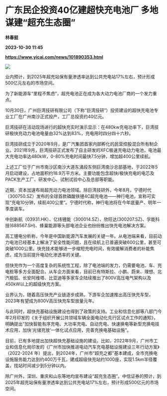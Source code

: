 # 广东民企投资40亿建超快充电池厂 多地谋建“超充生态圈”
**林春挺**

**2023-10-30 11:45**

**https://www.yicai.com/news/101890353.html**

![](https://imgcdn.yicai.com/uppics/slides/2023/10/d41a94628a3be7434f45b0bc14f138a3.jpg)

业内预计，到2025年超充站保有量渗透率达到公共充电站17%左右，预计形成500亿元左右的市场空间。

为了新能源车“里程不焦虑”，超充电池正在成为各大动力电池厂商的一个发力重点。

10月30日，广州巨湾技研有限公司（下称“巨湾技研”）投资建设的超快充电池专业工厂在广州南沙正式投产，工厂总投资约40亿元。

巨湾技研在活动现场进行的超快充实时演示显示：在480kw充电功率下，巨湾技研极快充动力电池电量由32%达到83%，充电用时四分四十六秒。

巨湾技研成立于2020年9月，是广汽集团首家内部孵化的民营控股混合所有制企业。2021年9月，巨湾技研正式发布了自主研发的XFC极速充电动力电池，电池最大充电功率达480kW，0-80%充电时间最快7.5分钟，增加超400公里续航。

上述工厂位于广州市南沙区南沙大道东涌段东侧巨湾南沙总部基地，于2022年5月启动建设，占地面积约18.9万平方米。主要功能包含超快/极快充电的电芯及PACK生产工厂、研发中心、试制试验中心及总部等职能。

近期，资本加速布局超充动力电池领域。除巨湾技研外，今年8月，宁德时代（300750.SZ）发布的全球首款磷酸铁锂4C超充电池——神行电池，宣称可实现“充电10分钟，续航400公里”。宁德时代称，神行电池将在今年底量产、明年一季度装车。

中创新航（03931.HK）、亿纬锂能（300014.SZ）、欣旺达(300207.SZ)、孚能科技(688567.SH)、蜂巢能源等头部电池企业也纷纷推出快充电池解决方案。

高工锂电分析称，今年是中国新能源汽车发展的关键一年。从电池端来看，目前动力电池已经基本上解决了安全性能问题，且在续航上已普遍突破600公里，甚至可突破1000公里。快充技术能够进一步缩短充电时间，有效缓解消费者的补能焦虑，成为当前提升电动化渗透率的关键。

但快充作为一个高度复杂的系统性工程，除了电池端的发力，仍需要电池、车、充电桩等多方全面配合。从车企方面来看，目前已有特斯拉、小鹏、蔚来、理想、北汽极狐、长安阿维塔、比亚迪等多家车企陆续推出了800V高压电气架构以及450kW以上的超级快充方案。

业界认为，随着高压快充产业链逐步成熟，下游车企加速推出高压快充车型，2023年有望成为800V高压快充车型放量元年。

与此同时，超快充基础设施建设也得到了政策的支持。工业和信息化部等八部门今年2月印发的《关于组织开展公共领域车辆全面电动化先行区试点工作的通知》，明确提出“加快智能有序充电、大功率充电、自动充电、快速换电等新型充换电技术应用，加快‘光储充放’一体化试点应用，完善充换电基础设施”。

目前，已有多地提出加快超快充基础设施的建设。比如，2022年9月，广州市工业和信息化局印发的《广州市加快推进电动汽车充电基础设施建设三年行动方案》（2022-2024 年）提出，到2024年，广州市“超充之都”基本建成，全市充换电设施服务能力达到约400万千瓦，建成超级快充站约1000座，实现1.5km半径覆盖，找站时间减少到5分钟以内。

除广州外，深圳、重庆和山东等地均宣布建设“超充生态圈”。中信证券的预计，到2025年超充站保有量渗透率达到公共充电站17%左右，预计形成500亿元的市场空间。